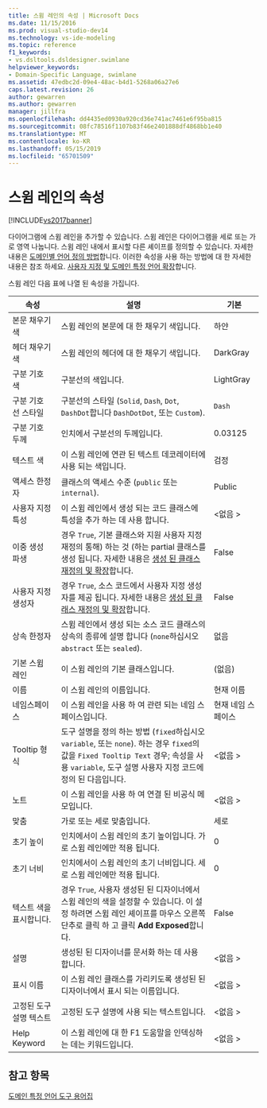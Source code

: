 ```yaml
---
title: 스윔 레인의 속성 | Microsoft Docs
ms.date: 11/15/2016
ms.prod: visual-studio-dev14
ms.technology: vs-ide-modeling
ms.topic: reference
f1_keywords:
- vs.dsltools.dsldesigner.swimlane
helpviewer_keywords:
- Domain-Specific Language, swimlane
ms.assetid: 47edbc2d-09e4-48ac-b4d1-5268a06a27e6
caps.latest.revision: 26
author: gewarren
ms.author: gewarren
manager: jillfra
ms.openlocfilehash: dd4435ed0930a920cd36e741ac7461e6f95ba815
ms.sourcegitcommit: 08fc78516f1107b83f46e2401888df4868bb1e40
ms.translationtype: MT
ms.contentlocale: ko-KR
ms.lasthandoff: 05/15/2019
ms.locfileid: "65701509"
---
```

# <a name="properties-of-swimlanes"></a>스윔 레인의 속성
[!INCLUDE[vs2017banner](../includes/vs2017banner.md)]

다이어그램에 스윔 레인을 추가할 수 있습니다. 스윔 레인은 다이어그램을 세로 또는 가로 영역 나눕니다. 스윔 레인 내에서 표시할 다른 셰이프를 정의할 수 있습니다. 자세한 내용은 [도메인별 언어 정의 방법](../modeling/how-to-define-a-domain-specific-language.md)합니다. 이러한 속성을 사용 하는 방법에 대 한 자세한 내용은 참조 하세요. [사용자 지정 및 도메인 특정 언어 확장](../modeling/customizing-and-extending-a-domain-specific-language.md)합니다.  
  
 스윔 레인 다음 표에 나열 된 속성을 가집니다.  
  
|속성|설명|기본|  
|--------------|-----------------|-------------|  
|본문 채우기 색|스윔 레인의 본문에 대 한 채우기 색입니다.|하얀|  
|헤더 채우기 색|스윔 레인의 헤더에 대 한 채우기 색입니다.|DarkGray|  
|구분 기호 색|구분선의 색입니다.|LightGray|  
|구분 기호 선 스타일|구분선의 스타일 (`Solid`, `Dash`, `Dot`, `DashDot`합니다 `DashDotDot`, 또는 `Custom`).|`Dash`|  
|구분 기호 두께|인치에서 구분선의 두께입니다.|0.03125|  
|텍스트 색|이 스윔 레인에 연관 된 텍스트 데코레이터에 사용 되는 색입니다.|검정|  
|액세스 한정자|클래스의 액세스 수준 (`public` 또는 `internal`).|Public|  
|사용자 지정 특성|이 스윔 레인에서 생성 되는 코드 클래스에 특성을 추가 하는 데 사용 합니다.|\<없음 >|  
|이중 생성 파생|경우 `True`, 기본 클래스와 지원 사용자 지정 재정의 통해) 하는 것 (하는 partial 클래스를 생성 됩니다. 자세한 내용은 [생성 된 클래스 재정의 및 확장](../modeling/overriding-and-extending-the-generated-classes.md)합니다.|False|  
|사용자 지정 생성자|경우 `True`, 소스 코드에서 사용자 지정 생성자를 제공 됩니다. 자세한 내용은 [생성 된 클래스 재정의 및 확장](../modeling/overriding-and-extending-the-generated-classes.md)합니다.|False|  
|상속 한정자|스윔 레인에서 생성 되는 소스 코드 클래스의 상속의 종류에 설명 합니다 (`none`하십시오 `abstract` 또는 `sealed`).|없음|  
|기본 스윔 레인|이 스윔 레인의 기본 클래스입니다.|(없음)|  
|이름|이 스윔 레인의 이름입니다.|현재 이름|  
|네임스페이스|이 스윔 레인을 사용 하 여 관련 되는 네임 스페이스입니다.|현재 네임 스페이스|  
|Tooltip 형식|도구 설명을 정의 하는 방법 (`fixed`하십시오 `variable`, 또는 `none`). 하는 경우 `fixed`의 값을 `Fixed Tooltip Text` 경우; 속성을 사용 `variable`, 도구 설명 사용자 지정 코드에 정의 된 다음입니다.|\<없음 >|  
|노트|이 스윔 레인을 사용 하 여 연결 된 비공식 메모입니다.|\<없음 >|  
|맞춤|가로 또는 세로 맞춤입니다.|세로|  
|초기 높이|인치에서이 스윔 레인의 초기 높이입니다. 가로 스윔 레인에만 적용 됩니다.|0|  
|초기 너비|인치에서이 스윔 레인의 초기 너비입니다. 세로 스윔 레인에만 적용 됩니다.|0|  
|텍스트 색을 표시합니다.|경우 `True`, 사용자 생성된 된 디자이너에서 스윔 레인의 색을 설정할 수 있습니다. 이 설정 하려면 스윔 레인 셰이프를 마우스 오른쪽 단추로 클릭 하 고 클릭 **Add Exposed**합니다.|False|  
|설명|생성된 된 디자이너를 문서화 하는 데 사용 합니다.|\<없음 >|  
|표시 이름|이 스윔 레인 클래스를 가리키도록 생성된 된 디자이너에서 표시 되는 이름입니다.|\<없음 >|  
|고정된 도구 설명 텍스트|고정된 도구 설명에 사용 되는 텍스트입니다.|\<없음 >|  
|Help Keyword|이 스윔 레인에 대 한 F1 도움말을 인덱싱하는 데는 키워드입니다.|\<없음 >|  
  
## <a name="see-also"></a>참고 항목  
 [도메인 특정 언어 도구 용어집](https://msdn.microsoft.com/ca5e84cb-a315-465c-be24-76aa3df276aa)
